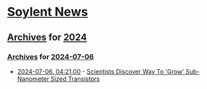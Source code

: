 # [Soylent News](../../../README.md)

## [Archives](../../index.md) for [2024](../index.md)

### [Archives](../../index.md) for [2024-07-06](index.md)

* [2024-07-06, 04:21:00](https://soylentnews.org/article.pl?sid=24/07/04/0553258&from=rss) - [Scientists Discover Way To 'Grow' Sub-Nanometer Sized Transistors](https://soylentnews.org/article.pl?sid=24/07/04/0553258&from=rss)
